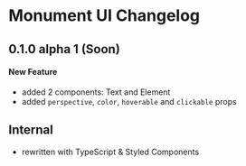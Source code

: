 # Monument UI Changelog

## 0.1.0 alpha 1 (Soon)
#### New Feature
- added 2 components: Text and Element
- added `perspective`, `color`, `hoverable` and `clickable` props

## Internal
- rewritten with TypeScript & Styled Components
